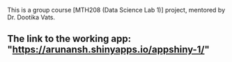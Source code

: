 This is a group course [MTH208 (Data Science Lab 1)]  project, mentored by Dr. Dootika Vats.

## The link to the working app: "https://arunansh.shinyapps.io/appshiny-1/"
